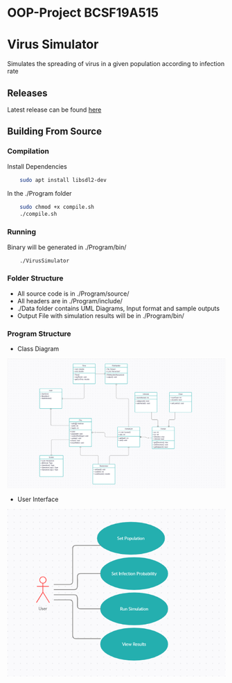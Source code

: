 # OOP-Project BCSF19A515


# Virus Simulator
Simulates the spreading of virus in a given population according to infection rate

## Releases
Latest release can be found [here](https://github.com/PAPADOXIE/OOP-Project/releases) 

## Building From Source
### Compilation
Install Dependencies
```sh
    sudo apt install libsdl2-dev
```

In the ./Program folder
```sh
    sudo chmod +x compile.sh
    ./compile.sh
```

### Running
Binary will be generated in ./Program/bin/
```sh
    ./VirusSimulator
```

### Folder Structure
- All source code is in ./Program/source/
- All headers are in ./Program/include/
- ./Data folder contains UML Diagrams, Input format and sample outputs
- Output File with simulation results will be in ./Program/bin/

### Program Structure
- Class Diagram

![alt text](https://github.com/PAPADOXIE/OOP-Project/blob/main/Data/img/Class%20Diagram.png?raw=true)

- User Interface

![alt text](https://github.com/PAPADOXIE/OOP-Project/blob/main/Data/img/User.png?raw=true)
